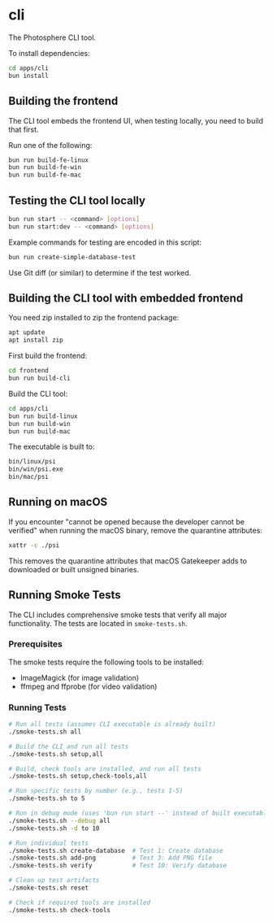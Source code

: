 # cli

The Photosphere CLI tool.

To install dependencies:

```bash
cd apps/cli
bun install
```

## Building the frontend

The CLI tool embeds the frontend UI, when testing locally, you need to build that first.

Run one of the following:

```bash
bun run build-fe-linux
bun run build-fe-win
bun run build-fe-mac
```

## Testing the CLI tool locally

```bash
bun run start -- <command> [options]
bun run start:dev -- <command> [options]
```

Example commands for testing are encoded in this script:

```bash
bun run create-simple-database-test
```

Use Git diff (or similar) to determine if the test worked.

## Building the CLI tool with embedded frontend

You need zip installed to zip the frontend package:

```bash
apt update 
apt install zip
```

First build the frontend:

```bash
cd frontend
bun run build-cli
```

Build the CLI tool:

```bash
cd apps/cli
bun run build-linux
bun run build-win
bun run build-mac
```

The executable is built to:

```bash
bin/linux/psi
bin/win/psi.exe
bin/mac/psi
```

## Running on macOS

If you encounter "cannot be opened because the developer cannot be verified" when running the macOS binary, remove the quarantine attributes:

```bash
xattr -c ./psi
```

This removes the quarantine attributes that macOS Gatekeeper adds to downloaded or built unsigned binaries.

## Running Smoke Tests

The CLI includes comprehensive smoke tests that verify all major functionality. The tests are located in `smoke-tests.sh`.

### Prerequisites

The smoke tests require the following tools to be installed:
- ImageMagick (for image validation)
- ffmpeg and ffprobe (for video validation)

### Running Tests

```bash
# Run all tests (assumes CLI executable is already built)
./smoke-tests.sh all

# Build the CLI and run all tests
./smoke-tests.sh setup,all

# Build, check tools are installed, and run all tests
./smoke-tests.sh setup,check-tools,all

# Run specific tests by number (e.g., tests 1-5)
./smoke-tests.sh to 5

# Run in debug mode (uses 'bun run start --' instead of built executable)
./smoke-tests.sh --debug all
./smoke-tests.sh -d to 10

# Run individual tests
./smoke-tests.sh create-database  # Test 1: Create database
./smoke-tests.sh add-png          # Test 3: Add PNG file
./smoke-tests.sh verify           # Test 10: Verify database

# Clean up test artifacts
./smoke-tests.sh reset

# Check if required tools are installed
./smoke-tests.sh check-tools
```

